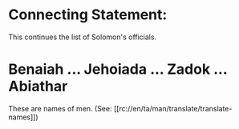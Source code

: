 # Connecting Statement:

This continues the list of Solomon's officials.

# Benaiah ... Jehoiada ... Zadok ... Abiathar

These are names of men. (See: [[rc://en/ta/man/translate/translate-names]])

